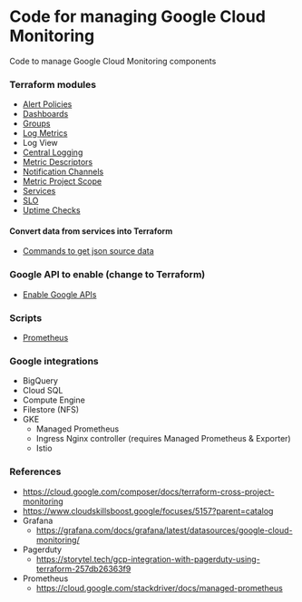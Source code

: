 
# Code for managing Google Cloud Monitoring

Code to manage Google Cloud Monitoring components

### Terraform modules

- [Alert Policies](alert-policies/README.md)
- [Dashboards](dashboards/README.md)
- [Groups](groups/README.md)
- [Log Metrics](log-metrics/README.md)
- Log View
- [Central Logging](logging/README.md)
- [Metric Descriptors](metrics/README.md)
- [Notification Channels](notification-channels/README.md)
- [Metric Project Scope](project-scope/README.md)
- [Services](services/README.md)
- [SLO](slo/README.md)
- [Uptime Checks](uptime-checks/README.md)

#### Convert data from services into Terraform

- [Commands to get json source data](collect-data.md)

### Google API to enable (change to Terraform)

- [Enable Google APIs](enable-apis.md)

### Scripts

- [Prometheus](prometheus/README.md)

### Google integrations

- BigQuery
- Cloud SQL
- Compute Engine
- Filestore (NFS)
- GKE
  - Managed Prometheus
  - Ingress Nginx controller (requires Managed Prometheus & Exporter)
  - Istio


### References

- https://cloud.google.com/composer/docs/terraform-cross-project-monitoring
- https://www.cloudskillsboost.google/focuses/5157?parent=catalog
- Grafana
  - https://grafana.com/docs/grafana/latest/datasources/google-cloud-monitoring/
- Pagerduty
  - https://storytel.tech/gcp-integration-with-pagerduty-using-terraform-257db26363f9
- Prometheus
  - https://cloud.google.com/stackdriver/docs/managed-prometheus
